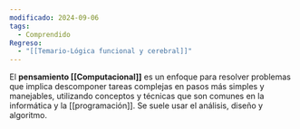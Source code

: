 ```yaml
---
modificado: 2024-09-06
tags:
  - Comprendido
Regreso:
  - "[[Temario-Lógica funcional y cerebral]]"
---
```

El **pensamiento [[Computacional]]** es un enfoque para resolver problemas que implica descomponer tareas complejas en pasos más simples y manejables, utilizando conceptos y técnicas que son comunes en la informática y la [[programación]]. 
Se suele usar el análisis, diseño y algoritmo.


